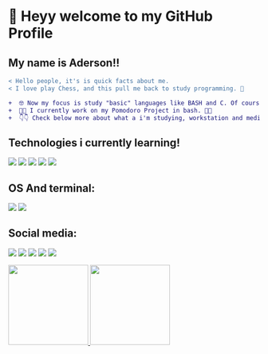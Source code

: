 # 👋 Heyy welcome to my GitHub Profile
##  My name is Aderson!!

``` diff  
< Hello people, it's is quick facts about me. 
< I love play Chess, and this pull me back to study programming. 🥰

+  🤓 Now my focus is study "basic" languages like BASH and C. Of course this not the basic like simple but the basis.
+  👨‍💻 I currently work on my Pomodoro Project in bash. 👨‍💻
+  👇👇 Check below more about what a i'm studying, workstation and media. 👇👇
```
## Technologies i currently learning!

<img src="https://img.shields.io/badge/Shell_Script-121011?style=for-the-badge&logo=gnu-bash&logoColor=white" /> <img src="https://img.shields.io/badge/C-00599C?style=for-the-badge&logo=c&logoColor=white" /> <img src="https://img.shields.io/badge/Rust-black?style=for-the-badge&logo=rust&logoColor=#E57324" /> <img src="https://img.shields.io/badge/Git-E34F26?style=for-the-badge&logo=git&logoColor=white" /> <img src="https://img.shields.io/badge/Linux-E34F26?style=for-the-badge&logo=linux&logoColor=white" /> 

## OS And terminal:
<img src="https://img.shields.io/badge/Arch_Linux-1793D1?style=for-the-badge&logo=arch-linux&logoColor=white"/> <img src="https://img.shields.io/badge/alacritty-F46D01?style=for-the-badge&logo=alacritty&logoColor=white"/>

## Social media:
<a href="https://instagram.com/aderson.bertim" target="_blank"><img src="https://img.shields.io/badge/-Instagram-%23E4405F?style=for-the-badge&logo=instagram&logoColor=white" target="_blank"></a> <a href="https://twitter.com/aderson_bertim" target="_blank"><img src="https://img.shields.io/badge/Twitter-1DA1F2?style=for-the-badge&logo=twitter&logoColor=white" target="_blank"></a> <a href="https://www.reddit.com/user/aderson28" target="_blank"><img src="https://img.shields.io/badge/Reddit-FF4500?style=for-the-badge&logo=reddit&logoColor=white" target="_blank"></a> <a href="https://stackoverflow.com/users/17944501/aderson-bertim?tab=profile" target="_blank"><img src="https://img.shields.io/badge/Stack_Overflow-FE7A16?style=for-the-badge&logo=stack-overflow&logoColor=white" target="_blank"></a> <a href="https://dev.to/adersonbertim" target="_blank"><img src="https://img.shields.io/badge/dev.to-0A0A0A?style=for-the-badge&logo=dev.to&logoColor=white" target="_blank"></a>

<div>
  <a href="https://github.com/adersonbertim">
  <img height="160em" src="https://github-readme-stats.vercel.app/api/top-langs/?username=adersonbertim&layout=compact&langs_count=7&theme=dracula"/> 
  <img height="160em" src="https://github-readme-stats.vercel.app/api?username=adersonbertim&show_icons=true&theme=dracula&include_all_commits=true&count_private=true"/>
</div>
